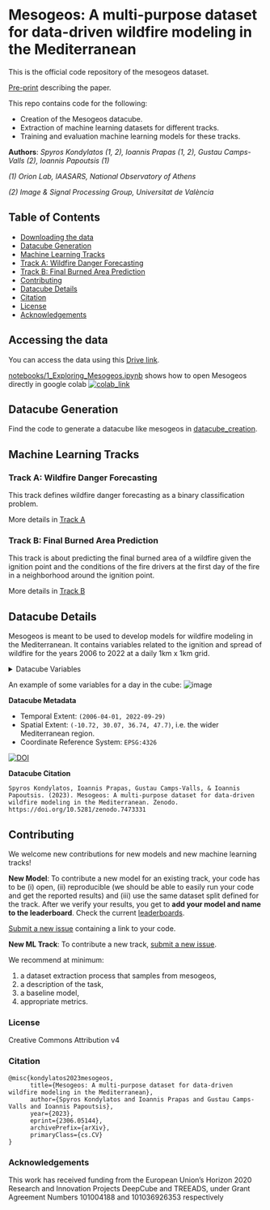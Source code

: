 # Mesogeos: A multi-purpose dataset for data-driven wildfire modeling in the Mediterranean

This is the official code repository of the mesogeos dataset. 

[Pre-print](https://arxiv.org/abs/2306.05144) describing the paper.

This repo contains code for the following:
* Creation of the Mesogeos datacube.
* Extraction of machine learning datasets for different tracks.
* Training and evaluation machine learning models for these tracks.

**Authors**: *Spyros Kondylatos (1, 2), Ioannis Prapas (1, 2), Gustau Camps-Valls (2), Ioannis Papoutsis (1)*

*(1) Orion Lab, IAASARS, National Observatory of Athens*

*(2) Image & Signal Processing Group, Universitat de València*

## Table of Contents

- [Downloading the data](#downloading-the-data)
- [Datacube Generation](#datacube-generation)
- [Machine Learning Tracks](#machine-learning-tracks)
 - [Track A: Wildfire Danger Forecasting](#track-a-wildfire-danger-forecasting)
 - [Track B: Final Burned Area Prediction](#track-b-final-burned-area-prediction)
- [Contributing](#contributing)
- [Datacube Details](#datacube-details)
- [Citation](#citation)
- [License](#license)
- [Acknowledgements](#acknowledgements)

## Accessing the data

You can access the data using this [Drive link](https://drive.google.com/drive/folders/1aRXQXVvw6hz0eYgtJDoixjPQO-_bRKz9).

[notebooks/1_Exploring_Mesogeos.ipynb](notebooks/1_Exploring_Mesogeos.ipynb) shows how to open Mesogeos directly in google colab 
[![colab_link](https://colab.research.google.com/assets/colab-badge.svg)](https://colab.research.google.com/github/Orion-AI-Lab/mesogeos/blob/main/notebooks/1_Exploring_Mesogeos.ipynb)

## Datacube Generation

Find the code to generate a datacube like mesogeos in [datacube_creation](datacube_creation/).

## Machine Learning Tracks
### Track A: Wildfire Danger Forecasting

This track defines wildfire danger forecasting as a binary classification problem.

More details in [Track A](./ml_tracks/a.fire_danger/)

### Track B: Final Burned Area Prediction

This track is about predicting the final burned area of a wildfire given the ignition point and the conditions of the fire drivers at the first day of the fire in a neighborhood around the ignition point.

More details in [Track B](./ml_tracks/b.final_burned_area/README.md)

## Datacube Details

Mesogeos is meant to be used to develop models for wildfire modeling in the Mediterranean. 
It contains variables related to the ignition and spread of wildfire for the years 2006 to 2022 at a daily 1km x 1km grid.

<details> <summary>Datacube Variables</summary>

The datacube contains the following variables:

- satellite data from MODIS (Land Surface Temperature (https://lpdaac.usgs.gov/products/mod11a1v061/), Normalized Vegetation Index (https://lpdaac.usgs.gov/products/mod13a2v061/), Leaf Area Index (https://lpdaac.usgs.gov/products/mod15a2hv061/))
- weather variables from ERA5-Land (max daily temperature, max daily dewpoint temperature, min daily relative humidity, 
max daily wind speed, max daily surface pressure, mean daily surface solar radiation downwards) (https://cds.climate.copernicus.eu/cdsapp#!/dataset/10.24381/cds.e2161bac?tab=overview)
- soil moisture index from JRC European Drought Observatory (https://edo.jrc.ec.europa.eu/edov2/home.static.html)
- population count (https://hub.worldpop.org/geodata/listing?id=64) & distance to roads (https://hub.worldpop.org/geodata/listing?id=33) from worldpop.org 
- land cover from Copernicus Climate Change Service (https://cds.climate.copernicus.eu/cdsapp#!/dataset/satellite-land-cover?tab=overview)
- elevation, aspect, slope and curvature from Copernicus EU-DEM (https://land.copernicus.eu/imagery-in-situ/eu-dem/eu-dem-v1.1?tab=download)
- burned areas and ignition points from EFFIS (https://effis.jrc.ec.europa.eu/applications/data-and-services)

Vriables in the cube:
| Variable | Units | Description |
| --- | --- | --- |
| aspect | ° | aspect |
| burned areas | unitless | rasterized burned polygons. 0 when no burned area occurs in that cell, 1 if it does for the day of interest |
| curvature | rad | curvature |
| d2m | K | day's maximum 2 metres dewpoint temperature |
| dem | m | elevation |
| ignition_points | hectares | rasterized fire ignitions. It contains the final hectares of the burned area resulted from the fire |
| lai | unitless | leaf area index |
| lc_agriculture | % | fraction of agriculture in the pixel. 1st Jan of each year has the values of the year |
| lc_forest | % | fraction of forest in the pixel. 1st Jan of each year has the values of the year |
| lc_grassland | % | fraction of grassland in the pixel. 1st Jan of each year has the values of the year |
| lc_settlement | % | fraction of settlement in the pixel. 1st Jan of each year has the values of the year |
| lc_shrubland | % | fraction of shrubland in the pixel. 1st Jan of each year has the values of the year |
| lc_sparse_veagetation | % | fraction of sparse vegetation in the pixel. 1st Jan of each year has the values of the year |
| lc_water_bodies | % | fraction of water bodies in the pixel. 1st Jan of each year has the values of the year |
| lc_wetland | % | fraction of wetland in the pixel. 1st Jan of each year has the values of the year |
| lst_day | K | day's land surface temperature |
| lst_night | K | nights' land surface temperature |
| ndvi | unitless | normalized difference vegetation index |
| population | people/km^2 | population count per year. 1st Jan of each year has the values of the year |
| rh | %/100 | day's minimum relative humidity |
| roads_distance | km | distance from the nearest road |
| slope | rad | slope |
| smi | unitless | soil moisture index |
| sp | Pa | day's maximum surface pressure |
| ssrd | J/m^2| day's average surface solar radiation downwards |
| t2m | K | day's maximum 2 metres temperature |
| tp | m | day's total precipitation |
| wind_speed | m/s | day's maximum wind speed |

</details>

An example of some variables for a day in the cube:
![image](https://user-images.githubusercontent.com/76213770/225653285-754a7d4a-8f32-4200-820b-d3614e14b864.png)


**Datacube Metadata**

- Temporal Extent: `(2006-04-01, 2022-09-29)`
- Spatial Extent: `(-10.72, 30.07, 36.74, 47.7)`, i.e. the wider Mediterranean region.
- Coordinate Reference System: `EPSG:4326`


[![DOI](https://zenodo.org/badge/DOI/10.5281/zenodo.7741518.svg)](https://doi.org/10.5281/zenodo.7741518)

**Datacube Citation** 

```
Spyros Kondylatos, Ioannis Prapas, Gustau Camps-Valls, & Ioannis Papoutsis. (2023). Mesogeos: A multi-purpose dataset for data-driven wildfire modeling in the Mediterranean. Zenodo. https://doi.org/10.5281/zenodo.7473331
```

## Contributing

We welcome new contributions for new models and new machine learning tracks!

**New Model**: To contribute a new model for an existing track, your code has to be (i) open, (ii) reproducible (we should be able to easily run your code and get the reported results) and (iii) use the same dataset split defined for the track. 
After we verify your results, you get to **add your model and name to the leaderboard**. 
Check the current [leaderboards](https://orion-ai-lab.github.io/mesogeos/).

[Submit a new issue](https://github.com/Orion-AI-Lab/mesogeos/issues/new/choose) containing a link to your code.

**New ML Track**: To contribute a new track, [submit a new issue](https://github.com/Orion-AI-Lab/mesogeos/issues/new/choose).

We recommend at minimum:

1. a dataset extraction process that samples from mesogeos,
2. a description of the task,
3. a baseline model,
4. appropriate metrics.

### License

Creative Commons Attribution v4

### Citation

```
@misc{kondylatos2023mesogeos,
      title={Mesogeos: A multi-purpose dataset for data-driven wildfire modeling in the Mediterranean}, 
      author={Spyros Kondylatos and Ioannis Prapas and Gustau Camps-Valls and Ioannis Papoutsis},
      year={2023},
      eprint={2306.05144},
      archivePrefix={arXiv},
      primaryClass={cs.CV}
}
```

### Acknowledgements 

This work has received funding from the European Union’s Horizon 2020 Research and Innovation Projects DeepCube and TREEADS, under Grant Agreement Numbers 101004188 and 101036926353 respectively
